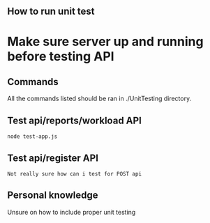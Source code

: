 ## How to run unit test
# Make sure server up and running before testing API

## Commands
All the commands listed should be ran in ./UnitTesting directory.

## Test api/reports/workload API
```
node test-app.js
```

## Test api/register API
```
Not really sure how can i test for POST api
```

## Personal knowledge
Unsure on how to include proper unit testing